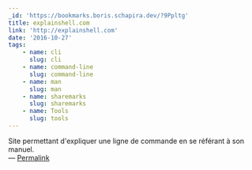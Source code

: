```yaml
---
_id: 'https://bookmarks.boris.schapira.dev/?9Ppltg'
title: explainshell.com
link: 'http://explainshell.com'
date: '2016-10-27'
tags:
    - name: cli
      slug: cli
    - name: command-line
      slug: command-line
    - name: man
      slug: man
    - name: sharemarks
      slug: sharemarks
    - name: Tools
      slug: tools
---
```


Site permettant d'expliquer une ligne de commande en se référant à son manuel.
<br>&#8212;
<a href="https://bookmarks.boris.schapira.dev/?9Ppltg" title="Permalink">Permalink</a>
